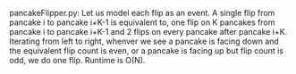 pancakeFlipper.py: Let us model each flip as an event. A single flip from pancake i to pancake i+K-1 is equivalent to, one flip on K pancakes from pancake i to pancake i+K-1 and 2 flips on every pancake after pancake i+K. Iterating from left to right, whenver we see a pancake is facing down and the equivalent flip count is even, or a pancake is facing up but flip count is odd, we do one flip. Runtime is O(N).
